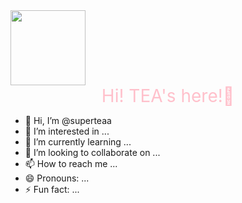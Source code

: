 

<img src="https://avatars.githubusercontent.com/u/127908237?v=4" height="120"/>

<div style="color:pink; text-align:center; font-size:28px">
    Hi! TEA's here!👋
</div>



- 👋 Hi, I’m @superteaa
- 👀 I’m interested in ...
- 🌱 I’m currently learning ...
- 💞️ I’m looking to collaborate on ...
- 📫 How to reach me ...
- 😄 Pronouns: ...
- ⚡ Fun fact: ...

<!---
superteaa/superteaa is a ✨ special ✨ repository because its `README.md` (this file) appears on your GitHub profile.
You can click the Preview link to take a look at your changes.
--->
